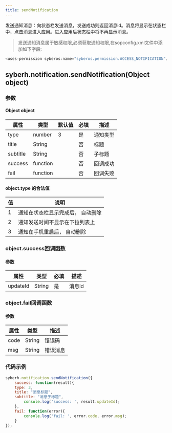```yaml
---
title: sendNotification
---
```



发送通知消息：向状态栏发送消息，发送成功则返回消息id。消息将显示在状态栏中，点击消息进入应用。进入应用后状态栏中将不再显示消息。


> 发送通知消息属于敏感权限,必须获取通知权限,在sopconfig.xml文件中添加如下字段:

``` javascript
<uses-permission syberos:name="syberos.permission.ACCESS_NOTIFICATION"/>
```

## syberh.notification.sendNotification(Object object)
### 参数
#### Object object
| 属性     | 类型   | 默认值  |  必填 | 描述                         |
| ---------- | ------- | -------- | ---------------- | ----------------------------------
| type | number | 3       | 是       | 通知类型                           |
| title | String |        | 否       | 标题                           |
| subtitle | String |        | 否       | 子标题                           |
| success | function |        | 否       | 回调成功                    |
| fail   | function |        | 否       | 回调失败                    |

#### object.type 的合法值
| 值     | 说明    |
| ---------- | ------- |
| 1 | 通知在状态栏显示完成后， 自动删除 |
| 2 | 通知发送时间不显示在下拉列表上 |
| 3 | 通知在手机重启后， 自动删除 |

### object.success回调函数
#### 参数
| 属性     | 类型    | 必填 | 描述                     |
| ---------- | ------- | -------- | ---------------------- |
| updateId | String | 是       | 消息id                    |

### object.fail回调函数
#### 参数
| 属性 | 类型   | 描述     |
| ---- | ------ | -------- |
| code | String | 错误码   |
| msg  | String | 错误消息 |



### 代码示例
``` javascript
syberh.notification.sendNotification({
	success: function(result){
    type: 3,
    title: "消息标题",
    subtitle: "消息子标题",
		console.log('success: ', result.updateId);
	},
	fail: function(error){
		console.log('fail: ', error.code, error.msg);
	}
});
```